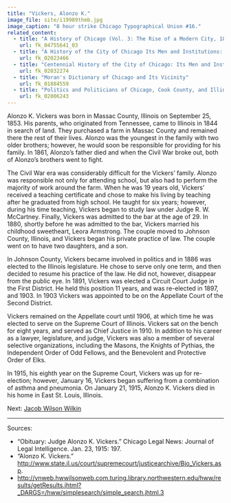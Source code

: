 ```yaml
---
title: "Vickers, Alonzo K."
image_file: site/i19989thmb.jpg
image_caption: "8 hour strike Chicago Typographical Union #16."
related_content:
  - title: "A History of Chicago (Vol. 3: The Rise of a Modern City, 1871-1893)"
    url: fk_04755641_03
  - title: "A History of the City of Chicago Its Men and Institutions: Biographical Sketches of Leading Citizens"
    url: fk_02023466
  - title: "Centennial History of the City of Chicago: Its Men and Institutions"
    url: fk_02032274
  - title: "Moran's Dictionary of Chicago and Its Vicinity"
    url: fk_01884559
  - title: "Politics and Politicians of Chicago, Cook County, and Illinois 1787-1887"
    url: fk_02006243
---
```


Alonzo K. Vickers was born in Massac County, Illinois on September 25, 1853. His parents, who originated from Tennessee, came to Illinois in 1844 in search of land. They purchased a farm in Massac County and remained there the rest of their lives. Alonzo was the youngest in the family with two older brothers; however, he would soon be responsible for providing for his family. In 1861, Alonzo’s father died and when the Civil War broke out, both of Alonzo’s brothers went to fight.

The Civil War era was considerably difficult for the Vickers’ family. Alonzo was responsible not only for attending school, but also had to perform the majority of work around the farm. When he was 19 years old, Vickers’ received a teaching certificate and chose to make his living by teaching after he graduated from high school. He taught for six years; however, during his time teaching, Vickers began to study law under Judge R. W. McCartney. Finally, Vickers was admitted to the bar at the age of 29. In 1880, shortly before he was admitted to the bar, Vickers married his childhood sweetheart, Leora Armstrong. The couple moved to Johnson County, Illinois, and Vickers began his private practice of law. The couple went on to have two daughters, and a son.

In Johnson County, Vickers became involved in politics and in 1886 was elected to the Illinois legislature. He chose to serve only one term, and then decided to resume his practice of the law. He did not, however, disappear from the public eye. In 1891, Vickers was elected a Circuit Court Judge in the First District. He held this position 11 years, and was re-elected in 1897, and 1903. In 1903 Vickers was appointed to be on the Appellate Court of the Second District.

Vickers remained on the Appellate court until 1906, at which time he was elected to serve on the Supreme Court of Illinois. Vickers sat on the bench for eight years, and served as Chief Justice in 1910. In addition to his career as a lawyer, legislature, and judge, Vickers was also a member of several selective organizations, including the Masons, the Knights of Pythias, the Independent Order of Odd Fellows, and the Benevolent and Protective Order of Elks.

In 1915, his eighth year on the Supreme Court, Vickers was up for re-election; however, January 16, Vickers began suffering from a combination of asthma and pneumonia. On January 21, 1915, Alonzo K. Vickers died in his home in East St. Louis, Illinois.

Next:  [Jacob Wilson Wilkin](/legal/judges/jacobwilsonwilkin/)

---
Sources:

- “Obituary: Judge Alonzo K. Vickers.” Chicago Legal News: Journal of Legal Intelligence. Jan. 23, 1915: 197.
- “Alonzo K. Vickers.” http://www.state.il.us/court/supremecourt/justicearchive/Bio_Vickers.asp.
- http://vnweb.hwwilsonweb.com.turing.library.northwestern.edu/hww/results/getResults.jhtml?_DARGS=/hww/simplesearch/simple_search.jhtml.3
